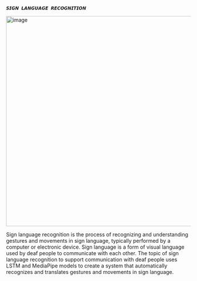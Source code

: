                                                                                             𝙎𝙄𝙂𝙉 𝙇𝘼𝙉𝙂𝙐𝘼𝙂𝙀 𝙍𝙀𝘾𝙊𝙂𝙉𝙄𝙏𝙄𝙊𝙉 
 <img width="572" alt="image" src="https://github.com/VuCao223/Sign-Language-Detectio/assets/160468490/5916a7ab-7279-4958-8dcd-b67d07889d42">
 
Sign language recognition is the process of recognizing and understanding gestures and movements in sign language, typically performed by a computer or electronic device. Sign language is a form of visual language used by deaf people to communicate with each other.
The topic of sign language recognition to support communication with deaf people uses LSTM and MediaPipe models to create a system that automatically recognizes and translates gestures and movements in sign language.

